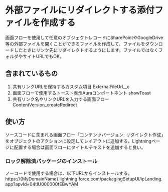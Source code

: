 # 外部ファイルにリダイレクトする添付ファイルを作成する

画面フローを使用して任意のオブジェクトレコードにSharePointやGoogleDrive等の外部ファイルを開くことができるファイルを作成して、ファイルをダウンロードしたときにリンク先にリダイレクトするようにします。ファイルではなくフォルダやサイトURLでもOK。

## 含まれているもの
1. 共有リンクURLを保持するカスタム項目 ExternalFileUrl__c
1. 画面フローで使用するトースト表示Auraコンポートネント showToast
1. 共有リンク名やリンクURLを入力する画面フロー ContentVersion_createRedirect

## 使い方

ソースコードに含まれる画面フロー「コンテンツバージョン: リダイレクト作成」をオブジェクトのアクションに設定してレイアウトに追加する。Lightningページに配置する場合は画面フローにタイトルテキストを追加すると良い。

### ロック解除済パッケージのインストール

ノーコードで使用する場合は、以下URLからインストールする。
https\://{MyDomainName}.lightning.force.com/packagingSetupUI/ipLanding.app?apvId=04tIU000000fEBwYAM
